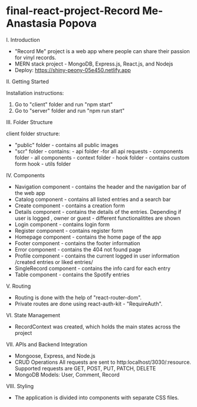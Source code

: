 # final-react-project-Record Me-Anastasia Popova

I. Introduction

- "Record Me" project is a web app where people can share their passion for vinyl records.
- MERN stack project - MongoDB, Express.js, React.js, and Nodejs
 - Deploy: 
        https://shiny-peony-05e450.netlify.app

II. Getting Started

Installation instructions:
1. Go to "client" folder and run "npm start"
2. Go to "server" folder and run "npm run start"

III. Folder Structure

client folder structure:
- "public" folder - contains all public images
- "scr" folder - contains:
        - api folder -for all api requests
        - components folder - all components
        - context folder 
        - hook folder - contains custom form hook
        - utils folder

IV. Components
- Navigation component - contains the header and the navigation bar of the web app
- Catalog component - contains all listed entries and a search bar
- Create component - contains a creation form
- Details component - contains the details of the entries. Depending if user is logged , owner or guest - different functionalitites are shown
- Login component - contains login form
- Register component - contains register form
- Homepage component - contains the home page of the app
- Footer component - contains the footer information
- Error component - contains the 404 not found page
- Profile component - contains the current logged in user information /created entries or liked entries/
- SingleRecord component - contains the info card for each entry 
- Table component - contains the Spotify entries


V. Routing
- Routing is done with the help of "react-router-dom".
- Private routes are done using react-auth-kit - "RequireAuth".


VI. State Management
- RecordContext was created, which holds the main states across the project


VII. APIs and Backend Integration
- Mongoose, Express, and Node.js
- CRUD Operations
All requests are sent to http:localhost/3030/:resource. Supported requests are GET, POST, PUT, PATCH, DELETE
- MongoDB Models: User, Comment, Record

VIII. Styling
- The application is divided into components with separate CSS files.